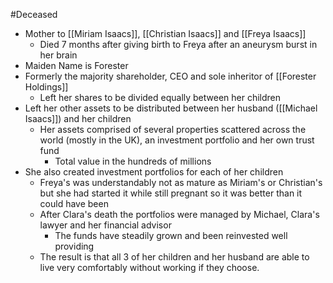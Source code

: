 #Deceased

- Mother to [[Miriam Isaacs]], [[Christian Isaacs]] and [[Freya Isaacs]]
	- Died 7 months after giving birth to Freya after an aneurysm burst in her brain
- Maiden Name is Forester
- Formerly the majority shareholder, CEO and sole inheritor of [[Forester Holdings]]
	- Left her shares to be divided equally between her children
- Left her other assets to be distributed between her husband ([[Michael Isaacs]]) and her children
	- Her assets comprised of several properties scattered across the world (mostly in the UK), an investment portfolio and her own trust fund
		- Total value in the hundreds of millions
- She also created investment portfolios for each of her children
	- Freya's was understandably not as mature as Miriam's or Christian's but she had started it while still pregnant so it was better than it could have been
	- After Clara's death the portfolios were managed by Michael, Clara's lawyer and her financial advisor
		- The funds have steadily grown and been reinvested well providing
	- The result is that all 3 of her children and her husband are able to live very comfortably without working if they choose.